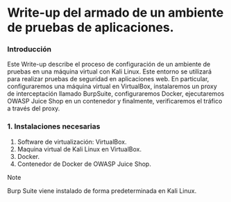 # Write-up del armado de un ambiente de pruebas de aplicaciones. 

### Introducción
Este Write-up describe el proceso de configuración de un ambiente de pruebas en una máquina virtual con Kali Linux. Este entorno se utilizará para realizar pruebas de seguridad en aplicaciones web. En particular, configuraremos una máquina virtual en VirtualBox, instalaremos un proxy de interceptación llamado BurpSuite, configuraremos Docker, ejecutaremos OWASP Juice Shop en un contenedor y finalmente, verificaremos el tráfico a través del proxy.

### 1. Instalaciones necesarias
  1. Software de virtualización: VirtualBox.
  2. Maquina virtual de Kali Linux en VirtualBox.
  3. Docker.
  4. Contenedor de Docker de OWASP Juice Shop.

>[!NOTE]
   >
   >Burp Suite viene instalado de forma predeterminada en Kali Linux.


